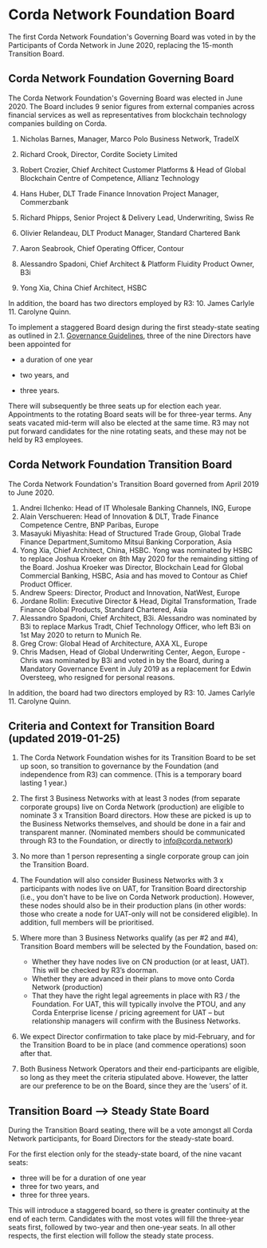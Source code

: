 # Corda Network Foundation Board

The first Corda Network Foundation's Governing Board was voted in by the Participants of Corda Network in June 2020, replacing the 15-month Transition Board. 

## Corda Network Foundation Governing Board 

The Corda Network Foundation's Governing Board was elected in June 2020. The Board includes 9 senior figures from external companies across financial services as well as representatives from blockchain technology companies building on Corda. 

1. Nicholas Barnes, Manager, Marco Polo Business Network, TradeIX

2. Richard Crook, Director, Cordite Society Limited 

3. Robert Crozier, Chief Architect Customer Platforms & Head of Global Blockchain Centre of Competence, Allianz Technology

4. Hans Huber, DLT Trade Finance Innovation Project Manager, Commerzbank

5. Richard Phipps, Senior Project & Delivery Lead, Underwriting, Swiss Re

6. Olivier Relandeau, DLT Product Manager, Standard Chartered Bank 

7. Aaron Seabrook, Chief Operating Officer, Contour

8. Alessandro Spadoni, Chief Architect & Platform Fluidity Product Owner, B3i

9. Yong Xia, China Chief Architect, HSBC


In addition, the board has two directors employed by R3: 
10. James Carlyle
11. Carolyne Quinn.

To implement a staggered Board design during the first steady-state seating  as outlined in 2.1. [Governance Guidelines](/governance/governance-guidelines), three of the nine Directors have been appointed for

- a duration of one year

- two years, and

- three years.

There will subsequently be three seats up for election each year. Appointments to the rotating Board seats will be for three-year terms. Any seats vacated mid-term will also be elected at the same time. R3 may not put forward candidates for the nine rotating seats, and these may not be held by R3 employees.



## Corda Network Foundation Transition Board 

The Corda Network Foundation's Transition Board governed from April 2019 to June 2020. 

1. Andrei Ilchenko: Head of IT Wholesale Banking Channels, ING, Europe
2. Alain Verschueren: Head of Innovation & DLT, Trade Finance Competence Centre, BNP Paribas, Europe
3. Masayuki Miyashita: Head of Structured Trade Group, Global Trade Finance Department,Sumitomo Mitsui Banking Corporation, Asia
4. Yong Xia, Chief Architect, China, HSBC. Yong was nominated by HSBC to replace Joshua Kroeker on 8th May 2020 for the remainding sitting of the Board. Joshua Kroeker was Director, Blockchain Lead for Global Commercial Banking, HSBC, Asia and has moved to Contour as Chief Product Officer.
5. Andrew Speers: Director, Product and Innovation, NatWest, Europe
6. Jordane Rollin: Executive Director & Head, Digital Transformation, Trade Finance Global Products, Standard Chartered, Asia
7. Alessandro Spadoni, Chief Architect, B3i. Alessandro was nominated by B3i to replace Markus Tradt, Chief Technology Officer, who left B3i on 1st May 2020 to return to Munich Re.
8. Greg Crow: Global Head of Architecture, AXA XL, Europe
9. Chris Madsen, Head of Global Underwriting Center, Aegon, Europe - Chris was nominated by B3i and voted in by the Board, during a Mandatory Governance Event in July 2019 as a replacement for Edwin Oversteeg, who resigned for personal reasons. 

In addition, the board had two directors employed by R3: 
10. James Carlyle
11. Carolyne Quinn.


## Criteria and Context for Transition Board (updated 2019-01-25)

1. The Corda Network Foundation wishes for its Transition Board to be set up soon, so transition to governance by the Foundation (and independence from R3) can commence. (This is a temporary board lasting 1 year.) 

2. The first 3 Business Networks with at least 3 nodes (from separate corporate groups) live on Corda Network (production) are eligible to nominate 3 x Transition Board directors.  How these are picked is up to the Business Networks themselves, and should be done in a fair and transparent manner. (Nominated members should be communicated through R3 to the Foundation, or directly to info@corda.network) 

3. No more than 1 person representing a single corporate group can join the Transition Board.

4. The Foundation will also consider Business Networks with 3 x participants with nodes live on UAT, for Transition Board directorship (i.e., you don't have to be live on Corda Network production). However, these nodes should also be in their production plans (in other words: those who create a node for UAT-only will not be considered eligible). In addition, full members will be prioritised. 

5. Where more than 3 Business Networks qualify (as per #2 and #4), Transition Board members will be selected by the Foundation, based on:
    * Whether they have nodes live on CN production (or at least, UAT). This will be checked by R3’s doorman.
    * Whether they are advanced in their plans to move onto Corda Network (production)
    * That they have the right legal agreements in place with R3 / the Foundation. For UAT, this will typically involve the PTOU, and any Corda Enterprise license / pricing agreement for UAT – but relationship managers will confirm with the Business Networks.

6. We expect Director confirmation to take place by mid-February, and for the Transition Board to be in place (and commence operations) soon after that.

7. Both Business Network Operators and their end-participants are eligible, so long as they meet the criteria stipulated above. However, the latter are our preference to be on the Board, since they are the ‘users’ of it.

## Transition Board --> Steady State Board

During the Transition Board seating, there will be a vote amongst all Corda Network participants, for Board Directors for the steady-state board.

For the first election only for the steady-state board, of the nine vacant seats:
* three will be for a duration of one year
* three for two years, and 
* three for three years. 

This will introduce a staggered board, so there is greater continuity at the end of each term. Candidates with the most 
votes will fill the three-year seats first, followed by two-year and then one-year seats. In all other respects, the 
first election will follow the steady state process.
